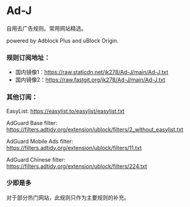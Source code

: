 # Ad-J

自用去广告规则。常用网站精选。

powered by Adblock Plus and uBlock Origin.

### 规则订阅地址：
- 国内镜像1：https://raw.staticdn.net/jk278/Ad-J/main/Ad-J.txt
- 国内镜像2：https://raw.fastgit.org/jk278/Ad-J/main/Ad-J.txt

### 其他订阅：

EasyList: https://easylist.to/easylist/easylist.txt

AdGuard Base filter: https://filters.adtidy.org/extension/ublock/filters/2_without_easylist.txt

AdGuard Mobile Ads filter: https://filters.adtidy.org/extension/ublock/filters/11.txt

AdGuard Chinese filter: https://filters.adtidy.org/extension/ublock/filters/224.txt

### 少即是多
对于部分热门网站，此规则只作为主要规则的补充。
